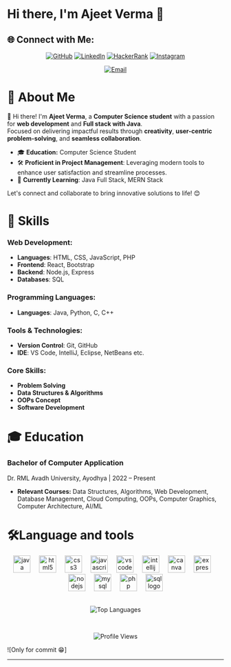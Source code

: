 # Hi there, I'm Ajeet Verma 👋

## 🌐 Connect with Me:

<div align="center">
  
[![GitHub](https://img.shields.io/badge/GitHub-6e5494?style=for-the-badge&logo=github&logoColor=white)](https://github.com/ajeetverma01)
[![LinkedIn](https://img.shields.io/badge/LinkedIn-0077B5?style=for-the-badge&logo=linkedin&logoColor=white)](https://www.linkedin.com/in/ajeetverma01/)
[![HackerRank](https://img.shields.io/badge/HackerRank-2EC866?style=for-the-badge&logo=hackerrank&logoColor=white)](https://www.hackerrank.com/ajeetverma01)
[![Instagram](https://img.shields.io/badge/Instagram-8a3ab9?style=for-the-badge&logo=instagram&logoColor=white)](https://instagram.com/ajeet_me)

</div>
<div align="center">
  
[![Email](https://img.shields.io/badge/Email-av401402%40gmail.com-D14836?style=for-the-badge&logo=gmail&logoColor=white)](mailto:av401402@gmail.com)
  
</div>


# 🚀 **About Me**

👋 Hi there! I'm **Ajeet Verma**, a **Computer Science student** with a passion for **web development** and **Full stack with Java**.  
Focused on delivering impactful results through **creativity**, **user-centric problem-solving**, and **seamless collaboration**.

- 🎓 **Education:** Computer Science Student
- 🛠️ **Proficient in Project Management**: Leveraging modern tools to enhance user satisfaction and streamline processes.
- 🌱 **Currently Learning**: Java Full Stack, MERN Stack

Let's connect and collaborate to bring innovative solutions to life! 😊


# 🚀 **Skills**

### **Web Development:**
- **Languages**: HTML, CSS, JavaScript, PHP
- **Frontend**: React, Bootstrap
- **Backend**: Node.js, Express
- **Databases**: SQL

### **Programming Languages:**
- **Languages**: Java, Python, C, C++

### **Tools & Technologies:**
- **Version Control**: Git, GitHub
- **IDE**: VS Code, IntelliJ, Eclipse, NetBeans etc.


### **Core Skills:**
- **Problem Solving**
- **Data Structures & Algorithms**
- **OOPs Concept**
- **Software Development**

# 🎓 **Education**

### **Bachelor of Computer Application**
Dr. RML Avadh University, Ayodhya | 2022 – Present
- **Relevant Courses:** Data Structures, Algorithms, Web Development, Database Management, Cloud Computing, OOPs, Computer Graphics, Computer Architecture, AI/ML


# 🛠**Language and tools**

<div align="center">
  <img src="https://cdn.jsdelivr.net/gh/devicons/devicon/icons/java/java-original.svg" height="40" alt="java logo" />
  <img width="12" />
  <img src="https://cdn.jsdelivr.net/gh/devicons/devicon/icons/html5/html5-original.svg" height="40" alt="html5 logo" />
  <img width="12" />
  <img src="https://cdn.jsdelivr.net/gh/devicons/devicon/icons/css3/css3-original.svg" height="40" alt="css3 logo" />
  <img width="12" />
  <img src="https://cdn.jsdelivr.net/gh/devicons/devicon/icons/javascript/javascript-original.svg" height="40" alt="javascript logo" />
  <img width="12" />
  <img src="https://cdn.jsdelivr.net/gh/devicons/devicon/icons/vscode/vscode-original.svg" height="40" alt="vscode logo" />
  <img width="12" />
  <img src="https://cdn.jsdelivr.net/gh/devicons/devicon/icons/intellij/intellij-original.svg" height="40" alt="intellij logo" />
  <img width="12" />
  <img src="https://cdn.jsdelivr.net/gh/devicons/devicon/icons/canva/canva-original.svg" height="40" alt="canva logo" />
  <img width="12" />
  <img src="https://cdn.jsdelivr.net/gh/devicons/devicon/icons/express/express-original.svg" height="40" alt="express logo" />
  <img width="12" />
  <img src="https://cdn.jsdelivr.net/gh/devicons/devicon/icons/nodejs/nodejs-original.svg" height="40" alt="nodejs logo" />
  <img width="12" />
  <img src="https://cdn.jsdelivr.net/gh/devicons/devicon/icons/mysql/mysql-original.svg" height="40" alt="mysql logo" />
  <img width="12" />
  <img src="https://cdn.jsdelivr.net/gh/devicons/devicon/icons/php/php-original.svg" height="40" alt="php logo" />
  <img width="12" />
  <img src="https://cdn.jsdelivr.net/gh/devicons/devicon/icons/sqlite/sqlite-original.svg" height="40" alt="sql logo" />
  <br><br> 
</div>
<div align="center">
  
  ![Top Languages](https://github-readme-stats.vercel.app/api/top-langs/?username=ajeetverma01&layout=compact&langs_count=10&theme=radical)

</br>
  
  ![Profile Views](https://komarev.com/ghpvc/?username=ajeetverma01&style=for-the-badge&color=brightgreen)

</div>
![Only for commit 😁]

<hr>
